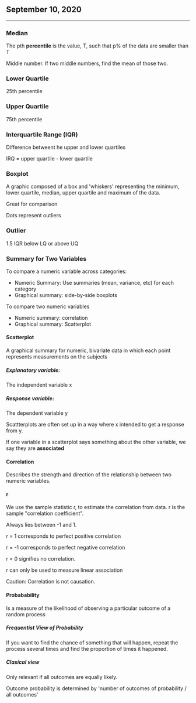 ## September 10, 2020

---

### Median

The pth **percentile** is the value, T, such that p% of the data are smaller than T

Middle number. If two middle numbers, find the mean of those two.


### Lower Quartile

25th percentile

### Upper Quartile

75th percentile

### Interquartile Range (IQR)

Difference betweent he upper and lower quartiles

IRQ = upper quartile - lower quartile

### Boxplot

A graphic composed of a box and 'whiskers' representing the minimum, lower quartile, median, upper quartile and maximum of the data.

Great for comparison

Dots represent outliers

### Outlier

1.5 IQR below LQ or above UQ

### Summary for Two Variables

To compare a numeric variable across categories:
* Numeric Summary: Use summaries (mean, variance, etc) for each category
* Graphical summary: side-by-side boxplots

To compare two numeric variables
* Numeric summary: correlation
* Graphical summary: Scatterplot

#### Scatterplot

A graphical summary for numeric, bivariate data in which each point represents measurements on the subjects

##### Explanatory variable:

The independent variable x

##### Response variable:

The dependent variable y

Scattterplots are often set up in a way where x intended to get a response from y.

If one variable in a scatterplot says something about the other variable, we say they are **associated**

#### Correlation

Describes the strength and direction of the relationship between two numeric variables.

#### r

We use the sample statistic r, to estimate the correlation from data. r is the sample "correlation coefficient".

Always lies between -1 and 1.

r = 1 corresponds to perfect positive correlation

r = -1 corresponds to perfect negative correlation

r = 0 signifies no correlation.

r can only be used to measure linear association

Caution: Correlation is not causation.

#### Probabability

Is a measure of the likelihood of observing a particular outcome of a random process

##### Frequentist View of Probability

If you want to find the chance of something that will happen, repeat the process several times and find the proportion of times it happened.

##### Clasical view

Only relevant if all outcomes are equally likely.

Outcome probability is determined by 'number of outcomes of probability / all outcomes'
